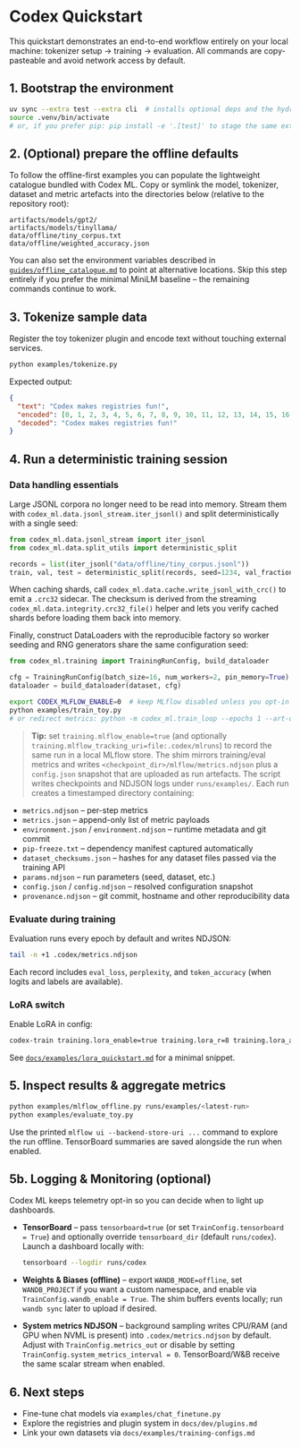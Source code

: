 # Codex Quickstart

This quickstart demonstrates an end-to-end workflow entirely on your local
machine: tokenizer setup → training → evaluation.  All commands are
copy-pasteable and avoid network access by default.

## 1. Bootstrap the environment

```bash
uv sync --extra test --extra cli  # installs optional deps and the hydra.extra pytest plugin
source .venv/bin/activate
# or, if you prefer pip: pip install -e '.[test]' to stage the same extras
```
## 2. (Optional) prepare the offline defaults

To follow the offline-first examples you can populate the lightweight catalogue
bundled with Codex ML.  Copy or symlink the model, tokenizer, dataset and metric
artefacts into the directories below (relative to the repository root):

```text
artifacts/models/gpt2/
artifacts/models/tinyllama/
data/offline/tiny_corpus.txt
data/offline/weighted_accuracy.json
```
You can also set the environment variables described in
[`guides/offline_catalogue.md`](guides/offline_catalogue.md) to point
at alternative locations.  Skip this step entirely if you prefer the minimal
MiniLM baseline – the remaining commands continue to work.

## 3. Tokenize sample data

Register the toy tokenizer plugin and encode text without touching external
services.

```bash
python examples/tokenize.py
```
Expected output:

```json
{
  "text": "Codex makes registries fun!",
  "encoded": [0, 1, 2, 3, 4, 5, 6, 7, 8, 9, 10, 11, 12, 13, 14, 15, 16, 17, 18, 19, 20, 21, 22, 23, 24],
  "decoded": "Codex makes registries fun!"
}
```
## 4. Run a deterministic training session

### Data handling essentials

Large JSONL corpora no longer need to be read into memory.  Stream them with
`codex_ml.data.jsonl_stream.iter_jsonl()` and split deterministically with a
single seed:

```python
from codex_ml.data.jsonl_stream import iter_jsonl
from codex_ml.data.split_utils import deterministic_split

records = list(iter_jsonl("data/offline/tiny_corpus.jsonl"))
train, val, test = deterministic_split(records, seed=1234, val_fraction=0.15, test_fraction=0.05)
```

When caching shards, call `codex_ml.data.cache.write_jsonl_with_crc()` to emit a
`.crc32` sidecar.  The checksum is derived from the streaming
`codex_ml.data.integrity.crc32_file()` helper and lets you verify cached shards
before loading them back into memory.

Finally, construct DataLoaders with the reproducible factory so worker seeding
and RNG generators share the same configuration seed:

```python
from codex_ml.training import TrainingRunConfig, build_dataloader

cfg = TrainingRunConfig(batch_size=16, num_workers=2, pin_memory=True)
dataloader = build_dataloader(dataset, cfg)
```

```bash
export CODEX_MLFLOW_ENABLE=0  # keep MLflow disabled unless you opt-in
python examples/train_toy.py
# or redirect metrics: python -m codex_ml.train_loop --epochs 1 --art-dir artifacts/custom-metrics
```

> **Tip:** set `training.mlflow_enable=true` (and optionally
> `training.mlflow_tracking_uri=file:.codex/mlruns`) to record the same run in a
> local MLflow store. The shim mirrors training/eval metrics and writes
> `<checkpoint_dir>/mlflow/metrics.ndjson` plus a `config.json` snapshot that are
> uploaded as run artefacts.
The script writes checkpoints and NDJSON logs under `runs/examples/`.  Each run
creates a timestamped directory containing:

* `metrics.ndjson` – per-step metrics
* `metrics.json` – append-only list of metric payloads
* `environment.json` / `environment.ndjson` – runtime metadata and git commit
* `pip-freeze.txt` – dependency manifest captured automatically
* `dataset_checksums.json` – hashes for any dataset files passed via the training API
* `params.ndjson` – run parameters (seed, dataset, etc.)
* `config.json` / `config.ndjson` – resolved configuration snapshot
* `provenance.ndjson` – git commit, hostname and other reproducibility data

### Evaluate during training

Evaluation runs every epoch by default and writes NDJSON:

```bash
tail -n +1 .codex/metrics.ndjson
```

Each record includes `eval_loss`, `perplexity`, and `token_accuracy` (when logits and labels are available).

### LoRA switch

Enable LoRA in config:

```bash
codex-train training.lora_enable=true training.lora_r=8 training.lora_alpha=16 training.lora_dropout=0.05
```

See [`docs/examples/lora_quickstart.md`](examples/lora_quickstart.md) for a minimal snippet.

## 5. Inspect results & aggregate metrics

```bash
python examples/mlflow_offline.py runs/examples/<latest-run>
python examples/evaluate_toy.py
```
Use the printed `mlflow ui --backend-store-uri ...` command to explore the run
offline.  TensorBoard summaries are saved alongside the run when enabled.

## 5b. Logging & Monitoring (optional)

Codex ML keeps telemetry opt-in so you can decide when to light up dashboards.

* **TensorBoard** – pass `tensorboard=true` (or set `TrainConfig.tensorboard = True`)
  and optionally override `tensorboard_dir` (default `runs/codex`). Launch a
  dashboard locally with:

  ```bash
  tensorboard --logdir runs/codex
  ```

* **Weights & Biases (offline)** – export `WANDB_MODE=offline`, set
  `WANDB_PROJECT` if you want a custom namespace, and enable via
  `TrainConfig.wandb_enable = True`. The shim buffers events locally; run
  `wandb sync` later to upload if desired.

* **System metrics NDJSON** – background sampling writes CPU/RAM (and GPU when
  NVML is present) into `.codex/metrics.ndjson` by default. Adjust with
  `TrainConfig.metrics_out` or disable by setting
  `TrainConfig.system_metrics_interval = 0`. TensorBoard/W&B receive the same
  scalar stream when enabled.

## 6. Next steps

* Fine-tune chat models via `examples/chat_finetune.py`
* Explore the registries and plugin system in `docs/dev/plugins.md`
* Link your own datasets via `docs/examples/training-configs.md`
